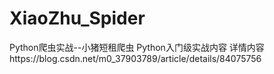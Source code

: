 # XiaoZhu_Spider
Python爬虫实战--小猪短租爬虫
Python入门级实战内容
详情内容https://blog.csdn.net/m0_37903789/article/details/84075756
